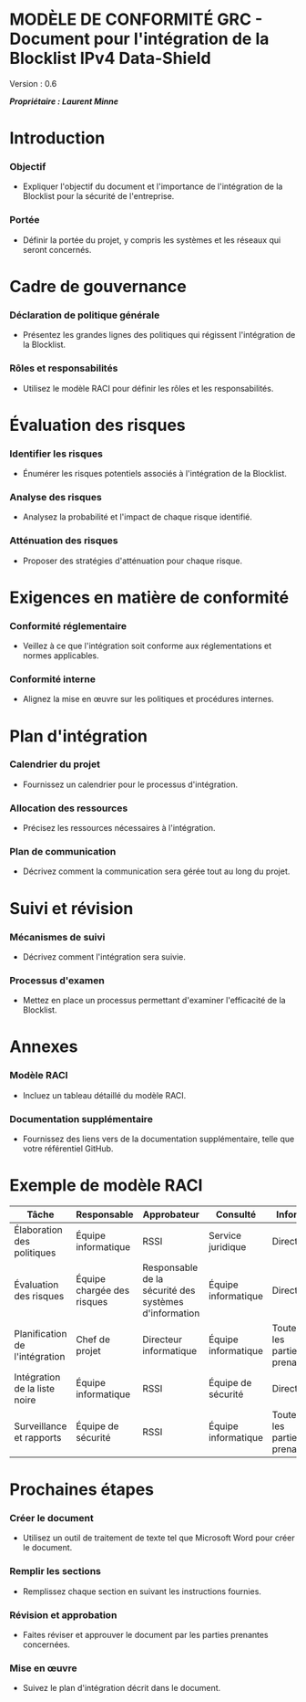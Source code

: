 # MODÈLE DE CONFORMITÉ GRC - Document pour l'intégration de la Blocklist IPv4 Data-Shield
Version : 0.6

***Propriétaire : Laurent Minne***

# Introduction

### Objectif
- Expliquer l'objectif du document et l'importance de l'intégration de la Blocklist pour la sécurité de l'entreprise.

### Portée
- Définir la portée du projet, y compris les systèmes et les réseaux qui seront concernés.

# Cadre de gouvernance

### Déclaration de politique générale
- Présentez les grandes lignes des politiques qui régissent l'intégration de la Blocklist.

### Rôles et responsabilités
- Utilisez le modèle RACI pour définir les rôles et les responsabilités.

# Évaluation des risques

### Identifier les risques
- Énumérer les risques potentiels associés à l'intégration de la Blocklist.

### Analyse des risques
- Analysez la probabilité et l'impact de chaque risque identifié.

### Atténuation des risques
- Proposer des stratégies d'atténuation pour chaque risque.

# Exigences en matière de conformité

### Conformité réglementaire
- Veillez à ce que l'intégration soit conforme aux réglementations et normes applicables.

### Conformité interne
- Alignez la mise en œuvre sur les politiques et procédures internes.

# Plan d'intégration

### Calendrier du projet
- Fournissez un calendrier pour le processus d'intégration.

### Allocation des ressources
- Précisez les ressources nécessaires à l'intégration.

### Plan de communication
- Décrivez comment la communication sera gérée tout au long du projet.

# Suivi et révision

### Mécanismes de suivi
- Décrivez comment l'intégration sera suivie.

### Processus d'examen
- Mettez en place un processus permettant d'examiner l'efficacité de la Blocklist.

# Annexes

### Modèle RACI
- Incluez un tableau détaillé du modèle RACI.

### Documentation supplémentaire
- Fournissez des liens vers de la documentation supplémentaire, telle que votre référentiel GitHub.

# Exemple de modèle RACI

| **Tâche** | **Responsable** | **Approbateur** | **Consulté** | **Informé** |
|---|---|---|---|---|
| Élaboration des politiques | Équipe informatique | RSSI | Service juridique | Direction |
| Évaluation des risques | Équipe chargée des risques | Responsable de la sécurité des systèmes d'information | Équipe informatique | Direction |
| Planification de l'intégration | Chef de projet | Directeur informatique | Équipe informatique | Toutes les parties prenantes |
| Intégration de la liste noire | Équipe informatique | RSSI | Équipe de sécurité | Direction |
| Surveillance et rapports | Équipe de sécurité | RSSI | Équipe informatique | Toutes les parties prenantes |

# Prochaines étapes

### Créer le document
- Utilisez un outil de traitement de texte tel que Microsoft Word pour créer le document.

### Remplir les sections
- Remplissez chaque section en suivant les instructions fournies.

### Révision et approbation
- Faites réviser et approuver le document par les parties prenantes concernées.

### Mise en œuvre
- Suivez le plan d'intégration décrit dans le document.
